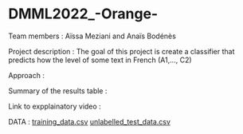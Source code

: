 # DMML2022_-Orange-

Team members : Aïssa Meziani and Anaïs Bodénès

Project description : The goal of this project is create a classifier that predicts how the level of some text in French (A1,..., C2)

Approach :

Summary of the results table :

Link to expplainatory video :


DATA : 
  [training_data.csv](https://github.com/anais-bod/DMML2022_-Orange-/files/10220749/training_data.csv)
  [unlabelled_test_data.csv](https://github.com/anais-bod/DMML2022_-Orange-/files/10220750/unlabelled_test_data.csv)
